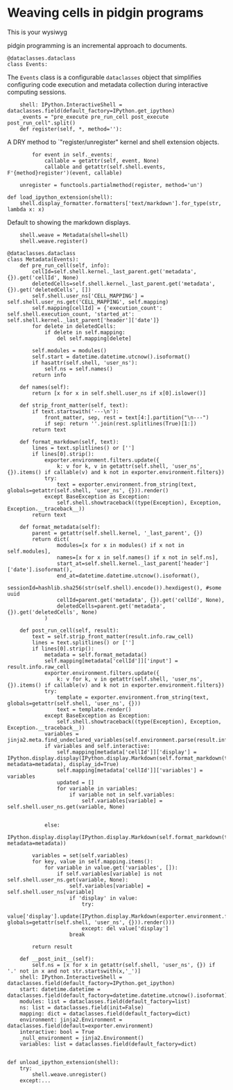 # Weaving cells in pidgin programs

<!--

    import datetime, dataclasses, sys, IPython as python, IPython, nbconvert as export, collections, IPython as python, mistune as markdown, hashlib, functools, hashlib, jinja2.meta
    exporter, shell = export.exporters.TemplateExporter(), python.get_ipython()
    modules = lambda:[x for x in sys.modules if '.' not in x and not str.startswith(x,'_')]

-->

This is your wysiwyg

pidgin programming is an incremental approach to documents.

    @dataclasses.dataclass
    class Events:

The `Events` class is a configurable `dataclasses` object that simplifies
configuring code execution and metadata collection during interactive computing
sessions.

        shell: IPython.InteractiveShell = dataclasses.field(default_factory=IPython.get_ipython)
        _events = "pre_execute pre_run_cell post_execute post_run_cell".split()
        def register(self, *, method=''):

A DRY method to `"register/unregister" kernel and shell extension objects.

            for event in self._events:
                callable = getattr(self, event, None)
                callable and getattr(self.shell.events, F'{method}register')(event, callable)

        unregister = functools.partialmethod(register, method='un')

    def load_ipython_extension(shell):
        shell.display_formatter.formatters['text/markdown'].for_type(str, lambda x: x)

Default to showing the markdown displays.

        shell.weave = Metadata(shell=shell)
        shell.weave.register()

    @dataclasses.dataclass
    class Metadata(Events):
        def pre_run_cell(self, info):
            cellId=self.shell.kernel._last_parent.get('metadata', {}).get('cellId', None)
            deletedCells=self.shell.kernel._last_parent.get('metadata', {}).get('deletedCells', [])
            self.shell.user_ns['CELL_MAPPING'] = self.shell.user_ns.get('CELL_MAPPING', self.mapping)
            self.mapping[cellId] = {'execution_count': self.shell.execution_count, 'started_at': self.shell.kernel._last_parent['header']['date']}
            for delete in deletedCells:
                if delete in self.mapping:
                    del self.mapping[delete]

            self.modules = modules()
            self.start = datetime.datetime.utcnow().isoformat()
            if hasattr(self.shell, 'user_ns'):
                self.ns = self.names()
            return info

        def names(self):
            return [x for x in self.shell.user_ns if x[0].islower()]

        def strip_front_matter(self, text):
            if text.startswith('---\n'):
                front_matter, sep, rest = text[4:].partition("\n---")
                if sep: return ''.join(rest.splitlines(True)[1:])
            return text

        def format_markdown(self, text):
            lines = text.splitlines() or ['']
            if lines[0].strip():
                exporter.environment.filters.update({
                    k: v for k, v in getattr(self.shell, 'user_ns', {}).items() if callable(v) and k not in exporter.environment.filters})
                try:
                    text = exporter.environment.from_string(text, globals=getattr(self.shell, 'user_ns', {})).render()
                except BaseException as Exception:
                    self.shell.showtraceback((type(Exception), Exception, Exception.__traceback__))
            return text

        def format_metadata(self):
            parent = getattr(self.shell.kernel, '_last_parent', {})
            return dict(
                    modules=[x for x in modules() if x not in self.modules],
                    names=[x for x in self.names() if x not in self.ns],
                    start_at=self.shell.kernel._last_parent['header']['date'].isoformat(),
                    end_at=datetime.datetime.utcnow().isoformat(),
                    sessionId=hashlib.sha256(str(self.shell).encode()).hexdigest(), #some uuid
                    cellId=parent.get('metadata', {}).get('cellId', None),
                    deletedCells=parent.get('metadata', {}).get('deletedCells', None)
                )

        def post_run_cell(self, result):
            text = self.strip_front_matter(result.info.raw_cell)
            lines = text.splitlines() or ['']
            if lines[0].strip():
                metadata = self.format_metadata()
                self.mapping[metadata['cellId']]['input'] = result.info.raw_cell
                exporter.environment.filters.update({
                    k: v for k, v in getattr(self.shell, 'user_ns', {}).items() if callable(v) and k not in exporter.environment.filters})
                try:
                    template = exporter.environment.from_string(text, globals=getattr(self.shell, 'user_ns', {}))
                    text = template.render()
                except BaseException as Exception:
                    self.shell.showtraceback((type(Exception), Exception, Exception.__traceback__))
                variables = jinja2.meta.find_undeclared_variables(self.environment.parse(result.info.raw_cell))
                if variables and self.interactive:
                    self.mapping[metadata['cellId']]['display'] = IPython.display.display(IPython.display.Markdown(self.format_markdown(text), metadata=metadata), display_id=True)
                    self.mapping[metadata['cellId']]['variables'] = variables
                    updated = []
                    for variable in variables:
                        if variable not in self.variables:
                            self.variables[variable] = self.shell.user_ns.get(variable, None)


                else:
                    IPython.display.display(IPython.display.Markdown(self.format_markdown(text), metadata=metadata))

            variables = set(self.variables)
            for key, value in self.mapping.items():
                for variable in value.get('variables', []):
                    if self.variables[variable] is not self.shell.user_ns.get(variable, None):
                        self.variables[variable] = self.shell.user_ns[variable]
                        if 'display' in value:
                            try:
                                value['display'].update(IPython.display.Markdown(exporter.environment.from_string(value['input'], globals=getattr(self.shell, 'user_ns', {})).render()))
                            except: del value['display']
                        break

            return result

        def __post_init__(self):
            self.ns = [x for x in getattr(self.shell, 'user_ns', {}) if '.' not in x and not str.startswith(x,'_')]
        shell: IPython.InteractiveShell = dataclasses.field(default_factory=IPython.get_ipython)
        start: datetime.datetime = dataclasses.field(default_factory=datetime.datetime.utcnow().isoformat)
        modules: list = dataclasses.field(default_factory=list)
        ns: list = dataclasses.field(init=False)
        mapping: dict = dataclasses.field(default_factory=dict)
        environment: jinja2.Environment = dataclasses.field(default=exporter.environment)
        interactive: bool = True
        _null_environment = jinja2.Environment()
        variables: list = dataclasses.field(default_factory=dict)


    def unload_ipython_extension(shell):
        try:
            shell.weave.unregister()
        except:...
